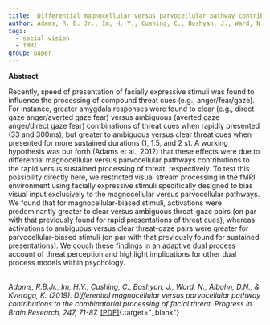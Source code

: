 ```yaml
---
title:  Differential magnocellular versus parvocellular pathway contributions to the combinatorial processing of facial threat
author: Adams, R. B. Jr., Im, H. Y., Cushing, C., Boshyan, J., Ward, N., Albohn, D. N., & Kveraga, K.
tags:
  - social vision
  - fMRI
group: paper
---
```


**Abstract**

Recently, speed of presentation of facially expressive stimuli was found to influence the processing of compound threat cues (e.g., anger/fear/gaze). For instance, greater amygdala responses were found to clear (e.g., direct gaze anger/averted gaze fear) versus ambiguous (averted gaze anger/direct gaze fear) combinations of threat cues when rapidly presented (33 and 300ms), but greater to ambiguous versus clear threat cues when presented for more sustained durations (1, 1.5, and 2 s). A working hypothesis was put forth (Adams et al., 2012) that these effects were due to differential magnocellular versus parvocellular pathways contributions to the rapid versus sustained processing of threat, respectively. To test this possibility directly here, we restricted visual stream processing in the fMRI environment using facially expressive stimuli specifically designed to bias visual input exclusively to the magnocellular versus parvocellular pathways. We found that for magnocellular-biased stimuli, activations were predominantly greater to clear versus ambiguous threat-gaze pairs (on par with that previously found for rapid presentations of threat cues), whereas activations to ambiguous versus clear threat-gaze pairs were greater for parvocellular-biased stimuli (on par with that previously found for sustained presentations). We couch these findings in an adaptive dual process account of threat perception and highlight implications for other dual process models within psychology.
<br><br>


*Adams, R.B.Jr., Im, H.Y., Cushing, C., Boshyan, J., Ward, N., Albohn, D.N., & Kveraga, K. (2019). Differential magnocellular versus parvocellular pathway contributions to the combinatorial processing of facial threat. Progress in Brain Research, 247, 71-87.* [[PDF]](https://doi.org/10.1016/bs.pbr.2019.03.006){:target="_blank"}

<!---
Adams, R.B.Jr., Im, H.Y., Cushing, C., Boshyan, J., Ward, N., Albohn, D.N., & Kveraga, K. (2019). Differential magnocellular versus parvocellular pathway contributions to the combinatorial processing of facial threat. Progress in Brain Research, 247, 71-87.
https://www.sciencedirect.com/science/article/pii/S0079612319300366?via%3Dihub
April 23, 2019
-->


